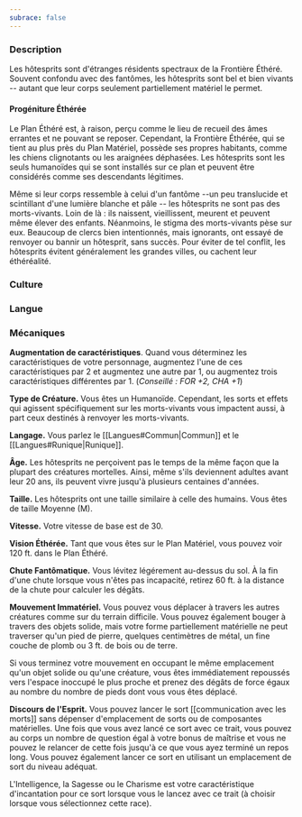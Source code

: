 ```yaml
---
subrace: false
---
```


### Description

Les hôtesprits sont d'étranges résidents spectraux de la Frontière Éthéré. Souvent confondu avec des fantômes, les hôtesprits sont bel et bien vivants -- autant que leur corps seulement partiellement matériel le permet.

#### Progéniture Éthérée

Le Plan Éthéré est, à raison, perçu comme le lieu de recueil des âmes errantes et ne pouvant se reposer. Cependant, la Frontière Éthérée, qui se tient au plus près du Plan Matériel, possède ses propres habitants, comme les chiens clignotants ou les araignées déphasées. Les hôtesprits sont les seuls humanoïdes qui se sont installés sur ce plan et peuvent être considérés comme ses descendants légitimes.

Même si leur corps ressemble à celui d'un fantôme --un peu translucide et scintillant d'une lumière blanche et pâle --  les hôtesprits ne sont pas des morts-vivants. Loin de là : ils naissent, vieillissent, meurent et peuvent même élever des enfants. Néanmoins, le stigma des morts-vivants pèse sur eux. Beaucoup de clercs bien intentionnés, mais ignorants, ont essayé de renvoyer ou bannir un hôtesprit, sans succès. Pour éviter de tel conflit, les hôtesprits évitent généralement les grandes villes, ou cachent leur éthéréalité.


### Culture

### Langue

### Mécaniques

**Augmentation de caractéristiques**. Quand vous déterminez les caractéristiques de votre personnage, augmentez l'une de ces caractéristiques par 2 et augmentez une autre par 1, ou augmentez trois caractéristiques différentes par 1. (*Conseillé : FOR +2, CHA +1*)

**Type de Créature.** Vous êtes un Humanoïde. Cependant, les sorts et effets qui agissent spécifiquement sur les morts-vivants vous impactent aussi, à part ceux destinés à renvoyer les morts-vivants.

**Langage.** Vous parlez le [[Langues#Commun|Commun]] et le [[Langues#Runique|Runique]].

**Âge.** Les hôtesprits ne perçoivent pas le temps de la même façon que la plupart des créatures mortelles. Ainsi, même s'ils deviennent adultes avant leur 20 ans, ils peuvent vivre jusqu'à plusieurs centaines d'années.

**Taille.** Les hôtesprits ont une taille similaire à celle des humains. Vous êtes de taille Moyenne (M).

**Vitesse.** Votre vitesse de base est de 30.

**Vision Éthérée.** Tant que vous êtes sur le Plan Matériel, vous pouvez voir 120 ft. dans le Plan Éthéré.

**Chute Fantômatique.** Vous lévitez légérement au-dessus du sol. À la fin d'une chute lorsque vous n'êtes pas incapacité, retirez 60 ft. à la distance de la chute pour calculer les dégâts.

**Mouvement Immatériel.** Vous pouvez vous déplacer à travers les autres créatures comme sur du terrain difficile. Vous pouvez également bouger à travers des objets solide, mais votre forme partiellement matérielle ne peut traverser qu'un pied de pierre, quelques centimètres de métal, un fine couche de plomb ou 3 ft. de bois ou de terre.

Si vous terminez votre mouvement en occupant le même emplacement qu'un objet solide ou qu'une créature, vous êtes immédiatement repoussés vers l'espace inoccupé le plus proche et prenez des dégâts de force égaux au nombre du nombre de pieds dont vous vous êtes déplacé.

**Discours de l'Esprit.** Vous pouvez lancer le sort [[communication avec les morts]] sans dépenser d'emplacement de sorts ou de composantes matérielles. Une fois que vous avez lancé ce sort avec ce trait, vous pouvez au corps un nombre de question égal à votre bonus de maîtrise et vous ne pouvez le relancer de cette fois jusqu'à ce que vous ayez terminé un repos long. Vous pouvez également lancer ce sort en utilisant un emplacement de sort du niveau adéquat.

L'Intelligence, la Sagesse ou le Charisme est votre caractéristique d'incantation pour ce sort lorsque vous le lancez avec ce trait (à choisir lorsque vous sélectionnez cette race).
